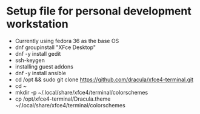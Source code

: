 # Setup file for personal development workstation

* Currently using fedora 36 as the base OS
* dnf groupinstall "XFce Desktop"
* dnf -y install gedit
* ssh-keygen 
* installing guest addons
* dnf -y install ansible
* cd /opt && sudo git clone https://github.com/dracula/xfce4-terminal.git
* cd ~
* mkdir -p ~/.local/share/xfce4/terminal/colorschemes
* cp /opt/xfce4-terminal/Dracula.theme ~/.local/share/xfce4/terminal/colorschemes
